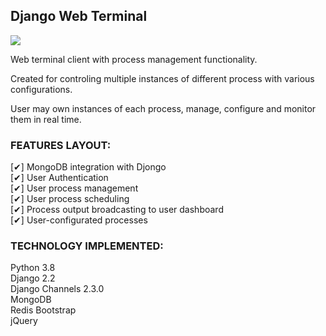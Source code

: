 ﻿## Django Web Terminal

<img src="https://github.com/nconnector/web-terminal-client/raw/master/1.png"> 


Web terminal client with process management functionality.

Created for controling multiple instances of different process with various configurations. 

User may own instances of each process, manage, configure and monitor them in real time.


### FEATURES LAYOUT:  
[✔] MongoDB integration with Djongo  
[✔] User Authentication  
[✔] User process management  
[✔] User process scheduling  
[✔] Process output broadcasting to user dashboard  
[✔] User-configurated processes


### TECHNOLOGY IMPLEMENTED:  
Python 3.8  
Django 2.2  
Django Channels 2.3.0  
MongoDB  
Redis
Bootstrap  
jQuery  